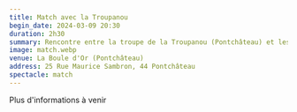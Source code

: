 ```yaml
---
title: Match avec la Troupanou
begin_date: 2024-03-09 20:30
duration: 2h30
summary: Rencontre entre la troupe de la Troupanou (Pontchâteau) et les Diabolos Nantes
image: match.webp
venue: La Boule d'Or (Pontchâteau)
address: 25 Rue Maurice Sambron, 44 Pontchâteau
spectacle: match
---
```


Plus d'informations à venir